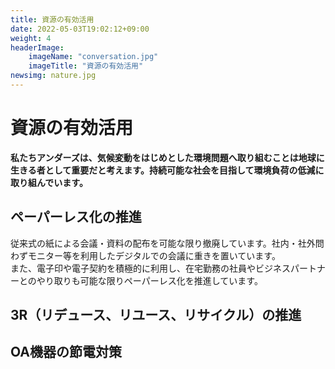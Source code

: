 ```yaml
---
title: 資源の有効活用
date: 2022-05-03T19:02:12+09:00
weight: 4
headerImage:
    imageName: "conversation.jpg"
    imageTitle: "資源の有効活用"
newsimg: nature.jpg
---
```


# 資源の有効活用

**私たちアンダーズは、気候変動をはじめとした環境問題へ取り組むことは地球に生きる者として重要だと考えます。持続可能な社会を目指して環境負荷の低減に取り組んでいます。**

## ペーパーレス化の推進

従来式の紙による会議・資料の配布を可能な限り撤廃しています。社内・社外問わずモニター等を利用したデジタルでの会議に重きを置いています。  
また、電子印や電子契約を積極的に利用し、在宅勤務の社員やビジネスパートナーとのやり取りも可能な限りペーパーレス化を推進しています。

## 3R（リデュース、リユース、リサイクル）の推進

## OA機器の節電対策

